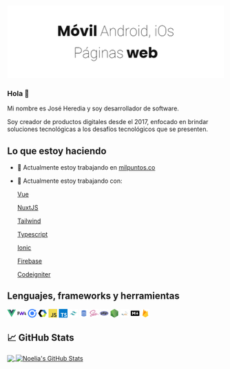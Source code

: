 ![Jochdev - Fullstack developer](https://raw.githubusercontent.com/jochdev/jochdev/master/assets/header.png)

### Hola 👋

Mi nombre es Jos&eacute; Heredia y soy desarrollador de software.

Soy creador de productos digitales desde el 2017, enfocado en brindar soluciones
tecnológicas a los desafíos tecnológicos que se presenten.

## Lo que estoy haciendo

- 🔭 Actualmente estoy trabajando en [milpuntos.co](https://milpuntos.co)
- 🌱 Actualmente estoy trabajando con:

  [Vue](https://reactjs.org)
  
  [NuxtJS](https://nuxtjs.org/)
  
  [Tailwind](https://tailwindcss.com/)
  
  [Typescript](https://www.typescriptlang.org/)

  [Ionic](https://ionicframework.com/)

  [Firebase](https://firebase.google.com/)

  [Codeigniter](https://codeigniter.com/)

## Lenguajes, frameworks y herramientas

<code><img height="20" src="https://raw.githubusercontent.com/github/explore/80688e429a7d4ef2fca1e82350fe8e3517d3494d/topics/vue/vue.png" alt="VueJS"></code>
<code><img height="20" src="https://raw.githubusercontent.com/github/explore/80688e429a7d4ef2fca1e82350fe8e3517d3494d/topics/pwa/pwa.png" alt="PWA"></code>
<code><img height="20" src="https://raw.githubusercontent.com/ionic-team/ionic-framework/main/.github/assets/logo.png" alt="Ionic"></code>
<code><img height="20" src="https://raw.githubusercontent.com/github/explore/80688e429a7d4ef2fca1e82350fe8e3517d3494d/topics/web-components/web-components.png" alt="web-component"></code>
<code><img height="20" src="https://raw.githubusercontent.com/github/explore/80688e429a7d4ef2fca1e82350fe8e3517d3494d/topics/javascript/javascript.png"></code>
<code><img height="20" src="https://raw.githubusercontent.com/github/explore/80688e429a7d4ef2fca1e82350fe8e3517d3494d/topics/typescript/typescript.png"></code>
<code><img height="20" src="https://raw.githubusercontent.com/github/explore/80688e429a7d4ef2fca1e82350fe8e3517d3494d/topics/tailwind/tailwind.png"></code>
<code><img height="20" src="https://raw.githubusercontent.com/github/explore/80688e429a7d4ef2fca1e82350fe8e3517d3494d/topics/sql/sql.png" alt="SQL"></code>
<code><img height="20" src="https://raw.githubusercontent.com/github/explore/80688e429a7d4ef2fca1e82350fe8e3517d3494d/topics/sass/sass.png" alt="SASS"></code>
<code><img height="20" src="https://raw.githubusercontent.com/github/explore/ccc16358ac4530c6a69b1b80c7223cd2744dea83/topics/php/php.png" alt="PHP"></code>
<code><img height="20" src="https://raw.githubusercontent.com/github/explore/80688e429a7d4ef2fca1e82350fe8e3517d3494d/topics/nodejs/nodejs.png" alt="Node"></code>
<code><img height="20" src="https://raw.githubusercontent.com/github/explore/80688e429a7d4ef2fca1e82350fe8e3517d3494d/topics/mysql/mysql.png" alt="MySql"></code>
<code><img height="20" src="https://raw.githubusercontent.com/github/explore/80688e429a7d4ef2fca1e82350fe8e3517d3494d/topics/markdown/markdown.png" alt="Markdown"></code>
<code><img height="20" src="https://raw.githubusercontent.com/github/explore/80688e429a7d4ef2fca1e82350fe8e3517d3494d/topics/firebase/firebase.png" alt="Firebase"></code>
<!-- <code><img height="20" src="" alt="Ionic"></code> -->




## &#x1f4c8; GitHub Stats

<a href="https://github.com/jochdev/jochdev">
  <img align="center" src="https://github-readme-stats.vercel.app/api/top-langs/?username=jochdev&hide=java,html,tex&title_color=fff&text_color=9f9f9f&icon_color=79ff97&bg_color=151515&langs_count=3" />
</a>
<a href="https://github.com/jochdev/jochdev">
  <img align="center" src="https://github-readme-stats.vercel.app/api?username=jochdev&show_icons=true&line_height=27&count_private=true&title_color=fff&text_color=9f9f9f&icon_color=79ff97&bg_color=151515" alt="Noelia's GitHub Stats" />
</a>
